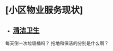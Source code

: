 
# [小区物业服务现状]



- ## [清洁卫生](/clean)

每天倒一次垃圾桶吗？
拖地和保洁的分别是什么啊？



<!--

# [业主寻找组织](/contact)
# 小区物业服务情况

- ## [罗湖金岸物业管理服务合同补充协议](/document/罗湖金岸物业管理服务合同补充协议.pdf)

## 清洁卫生

## 电梯

-->


